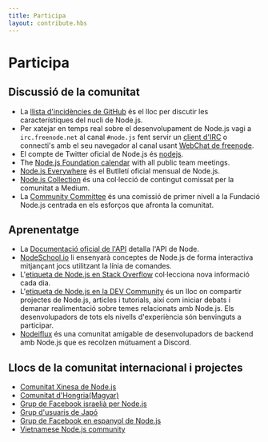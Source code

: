 ```yaml
---
title: Participa
layout: contribute.hbs
---
```


# Participa

## Discussió de la comunitat

- La [llista d'incidències de GitHub](https://github.com/nodejs/node/issues) és el lloc per discutir les característiques del nucli de Node.js.
- Per xatejar en temps real sobre el desenvolupament de Node.js vagi a `irc.freenode.net` al canal `#node.js` fent servir un [client d'IRC](https://es.wikipedia.org/wiki/Anexo:Clientes_IRC) o connecti's amb el seu navegador al canal usant [WebChat de freenode](https://webchat.freenode.net/#node.js).
- El compte de Twitter oficial de Node.js és [nodejs](https://twitter.com/nodejs).
- The [Node.js Foundation calendar](https://nodejs.org/calendar) with all public team meetings.
- [Node.js Everywhere](https://newsletter.nodejs.org) és el Butlletí oficial mensual de Node.js.
- [Node.js Collection](https://medium.com/the-node-js-collection) és una col·lecció de contingut comissat per la comunitat a Medium.
- La [Community Committee](https://github.com/nodejs/community-committee) és una comissió de primer nivell a la Fundació Node.js centrada en els esforços que afronta la comunitat.

## Aprenentatge

- La [Documentació oficial de l'API](https://nodejs.org/api/) detalla l'API de Node.
- [NodeSchool.io](https://nodeschool.io/) li ensenyarà conceptes de Node.js de forma interactiva mitjançant jocs utilitzant la línia de comandes.
- L'[etiqueta de Node.js en Stack Overflow](https://stackoverflow.com/questions/tagged/node.js) col·lecciona nova informació cada dia.
- L'[etiqueta de Node.js en la DEV Community](https://dev.to/t/node) és un lloc on compartir projectes de Node.js, articles i tutorials, així com iniciar debats i demanar realimentació sobre temes relacionats amb Node.js. Els desenvolupadors de tots els nivells d'experiència són benvinguts a participar.
- [Nodeiflux](https://discordapp.com/invite/vUsrbjd) és una comunitat amigable de desenvolupadors de backend amb Node.js que es recolzen mútuament a Discord.

## Llocs de la comunitat internacional i projectes

- [Comunitat Xinesa de Node.js](https://cnodejs.org/)
- [Comunitat d'Hongria(Magyar)](https://nodehun.blogspot.com/)
- [Grup de Facebook israelià per Node.js](https://www.facebook.com/groups/node.il/)
- [Grup d'usuaris de Japó](https://nodejs.jp/)
- [Grup de Facebook en espanyol de Node.js](https://www.facebook.com/groups/node.es/)
- [Vietnamese Node.js community](https://www.facebook.com/nodejs.vn/)
